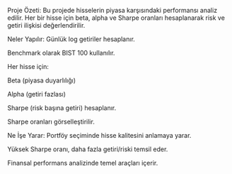 Proje Özeti:
Bu projede hisselerin piyasa karşısındaki performansı analiz edilir. Her bir hisse için beta, alpha ve Sharpe oranları hesaplanarak risk ve getiri ilişkisi değerlendirilir.

Neler Yapılır:
Günlük log getiriler hesaplanır.

Benchmark olarak BIST 100 kullanılır.

Her hisse için:

Beta (piyasa duyarlılığı)

Alpha (getiri fazlası)

Sharpe (risk başına getiri) hesaplanır.

Sharpe oranları görselleştirilir.

Ne İşe Yarar:
Portföy seçiminde hisse kalitesini anlamaya yarar.

Yüksek Sharpe oranı, daha fazla getiri/riski temsil eder.

Finansal performans analizinde temel araçları içerir.
